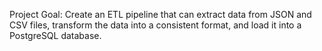 Project Goal:
Create an ETL pipeline that can extract data from JSON and CSV files, transform the data into a consistent format, and load it into a PostgreSQL database. 
